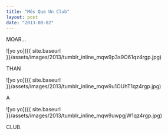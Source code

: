 ```yaml
---
title: "Més Que Un Club"
layout: post
date: "2013-08-02"
---
```


MOAR…

![yo yo]({{ site.baseurl }}/assets/images/2013/tumblr_inline_mqw9p3s9O61qz4rgp.jpg)

THAN

![yo yo]({{ site.baseurl }}/assets/images/2013/tumblr_inline_mqw9u1OUhT1qz4rgp.jpg)

A

![yo yo]({{ site.baseurl }}/assets/images/2013/tumblr_inline_mqw9uwpgjW1qz4rgp.jpg)

CLUB.
